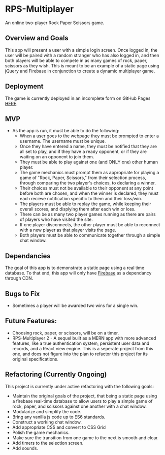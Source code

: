 # RPS-Multiplayer
An online two-player Rock Paper Scissors game.

## Overview and Goals
This app will present a user with a simple login screen. Once logged in, the user will be paired with a random stranger who has also logged in, and then both players will be able to compete in as many games of rock, paper, scissors as they wish. This is meant to be an example of a static page using jQuery and Firebase in conjunction to create a dynamic multiplayer game.

## Deployment
The game is currently deployed in an incomplete form on GitHub Pages [HERE](https://druidan.github.io/RPS-Multiplayer/).

## MVP
* As the app is run, it must be able to do the following:
  * When a user goes to the webpage they must be prompted to enter a username. The username must be unique. 
  * Once they have entered a name, they must be notified that they are all set to play, and if they have a ready opponent, or if they are waiting on an opponent to join them.
  * They must be able to play against one (and ONLY one) other human player.
  * The game mechanics must prompt them as appropriate for playing a game of "Rock, Paper, Scissors," from their selection process, through comparing the two player's choices, to declaring a winner.
  * Their choices must not be available to their opponent at any point before both are chosen, and when the winner is declared, they must each recieve notification specific to them and their loss/win.
  * The players must be able to replay the game, while keeping their overall scores, and displying them after each win or loss.
  * There can be as many two player games running as there are pairs of players who have visited the site.
  * If one player disconnects, the other player must be able to reconnect with a new player as that player visits the page.
  * Both players must be able to communicate together through a simple chat window.

## Dependancies
The goal of this app is to demonstrate a static page using a real time database. To that end, this app will only have [Firebase](https://firebase.google.com/) as a dependancy through CDN. 

## Bugs to Fix
* Sometimes a player will be awarded two wins for a single win.

## Future Features:
* Choosing rock, paper, or scissors, will be on a timer. 
* RPS-Multiplayer 2 - A sequel built as a MERN app with more advanced features, like a true authentication system, persistent user data and records, and a React view engine. This is a seperate project from this one, and does not figure into the plan to refactor this project for its original specifications. 

## Refactoring (Currently Ongoing)
This project is currently under active refactoring with the following goals:
* Maintain the original goals of the project, that being a static page using a firebase real-time database to allow users to play a simple game of rock, paper, and scissors against one another with a chat window. 
* Modularize and simplify the code.
* Bring any vanilla js code up to ES6 standards.
* Construct a working chat window.
* Add appropriate CSS and convert to CSS Grid
* Polish the game mechanics.
* Make sure the transition from one game to the next is smooth and clear.
* Add timers to the selection screen.
* Add sounds.